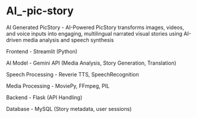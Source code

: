 # AI_-pic-story
AI Generated PicStory - AI-Powered PicStory transforms images, videos, and voice inputs into engaging, multilingual narrated visual stories using AI-driven media analysis and speech synthesis

Frontend - Streamlit (Python)

AI Model - Gemini API (Media Analysis, Story Generation, Translation)

Speech Processing - Reverie TTS, SpeechRecognition

Media Processing - MoviePy, FFmpeg, PIL

Backend - Flask (API Handling)

Database - MySQL (Story metadata, user sessions)
